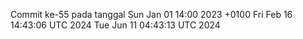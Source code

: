 Commit ke-55 pada tanggal Sun Jan 01 14:00 2023 +0100
Fri Feb 16 14:43:06 UTC 2024
Tue Jun 11 04:43:13 UTC 2024
